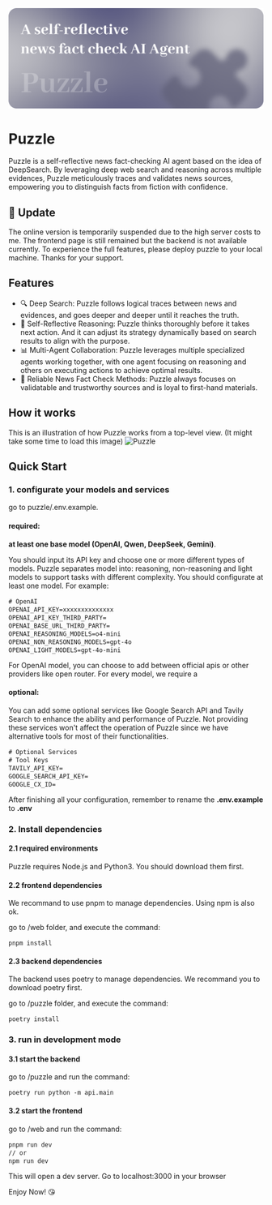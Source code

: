![Puzzle](./images/puzzle-cover.png)

# Puzzle
Puzzle is a self-reflective news fact-checking AI agent based on the idea of DeepSearch. By leveraging deep web search and reasoning across multiple evidences, Puzzle meticulously traces and validates news sources, empowering you to distinguish facts from fiction with confidence.

## 🔔 Update
The online version is temporarily suspended due to the high server costs to me. The frontend page is still remained but the backend is not available currently. To experience the full features, please deploy puzzle to your local machine. Thanks for your support.

## Features
- 🔍 Deep Search: Puzzle follows logical traces between news and evidences, and goes deeper and deeper until it reaches the truth.
- 🧠 Self-Reflective Reasoning: Puzzle thinks thoroughly before it takes next action. And it can adjust its strategy dynamically based on search results to align with the purpose.
- 📊 Multi-Agent Collaboration: Puzzle leverages multiple specialized agents working together, with one agent focusing on reasoning and others on executing actions to achieve optimal results.
- 📝 Reliable News Fact Check Methods: Puzzle always focuses on validatable and trustworthy sources and is loyal to first-hand materials.

## How it works
This is an illustration of how Puzzle works from a top-level view. (It might take some time to load this image)
![Puzzle](./images/agent-graph.png)

## Quick Start
### 1. configurate your models and services
go to puzzle/.env.example.

#### required:
**at least one base model (OpenAI, Qwen, DeepSeek, Gemini)**. 

You should input its API key and choose one or more different types of models. Puzzle separates model into: reasoning, non-reasoning and light models to support tasks with different complexity. You should configurate at least one model. For example:
```
# OpenAI
OPENAI_API_KEY=xxxxxxxxxxxxxx
OPENAI_API_KEY_THIRD_PARTY=
OPENAI_BASE_URL_THIRD_PARTY=
OPENAI_REASONING_MODELS=o4-mini
OPENAI_NON_REASONING_MODELS=gpt-4o
OPENAI_LIGHT_MODELS=gpt-4o-mini
```

For OpenAI model, you can choose to add between official apis or other providers like open router. For every model, we require a 

#### optional:
You can add some optional services like Google Search API and Tavily Search to enhance the ability and performance of Puzzle. Not providing these services won't affect the operation of Puzzle since we have alternative tools for most of their functionalities. 
```
# Optional Services
# Tool Keys
TAVILY_API_KEY=
GOOGLE_SEARCH_API_KEY=
GOOGLE_CX_ID=
```

After finishing all your configuration, remember to rename the **.env.example** to **.env**

### 2. Install dependencies
#### 2.1 required environments
Puzzle requires Node.js and Python3. You should download them first.

#### 2.2 frontend dependencies
We recommand to use pnpm to manage dependencies. Using npm is also ok.

go to /web folder, and execute the command:
```
pnpm install
```

#### 2.3 backend dependencies
The backend uses poetry to manage dependencies. We recommand you to download poetry first.

go to /puzzle folder, and execute the command:
```
poetry install
```

### 3. run in development mode
#### 3.1 start the backend
go to /puzzle and run the command:
```
poetry run python -m api.main
```

#### 3.2 start the frontend
go to /web and run the command:
```
pnpm run dev
// or
npm run dev
```

This will open a dev server. Go to localhost:3000 in your browser

Enjoy Now! 😘
